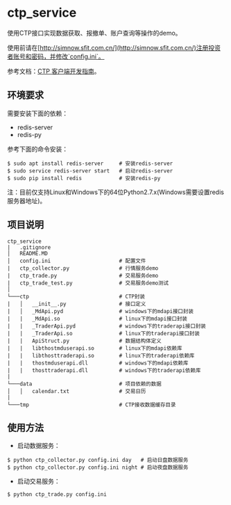 ctp_service
===========

使用CTP接口实现数据获取、报撤单、账户查询等操作的demo。

使用前请在[http://simnow.sfit.com.cn/](http://simnow.sfit.com.cn/)注册投资者账号和密码，并修改`config.ini`。

参考文档：[CTP 客户端开发指南](http://www.sfit.com.cn/DocumentDown/api/CTPcdg_ch.pdf)。

环境要求
-------

需要安装下面的依赖：

- redis-server
- redis-py

参考下面的命令安装：

```
$ sudo apt install redis-server     # 安装redis-server
$ sudo service redis-server start   # 启动redis-server
$ sudo pip install redis            # 安装redis-py
```

注：目前仅支持Linux和Windows下的64位Python2.7.x(Windows需要设置redis服务器地址)。

项目说明
-------

```
ctp_service
|   .gitignore
│   README.MD
│   config.ini                      # 配置文件
|   ctp_collector.py                # 行情服务demo
|   ctp_trade.py                    # 交易服务demo
|   ctp_trade_test.py               # 交易服务demo测试
│
└───ctp                             # CTP封装
|   │   __init__.py                 # 接口定义
|   │   _MdApi.pyd                  # windows下的mdapi接口封装
|   |   _MdApi.so                   # linux下的mdapi接口封装
|   |   _TraderApi.pyd              # windows下的traderapi接口封装
|   |   _TraderApi.so               # linux下的traderapi接口封装
|   |   ApiStruct.py                # 数据结构体定义
|   |   libthostmduserapi.so        # linux下的mdapi依赖库
|   |   libthosttraderapi.so        # linux下的traderapi依赖库
|   |   thostmduserapi.dll          # windows下的mdapi依赖库
|   |   thosttraderapi.dll          # windows下的traderapi依赖库
|
└───data                            # 项目依赖的数据
│   │   calendar.txt                # 交易日历
|
└───tmp                             # CTP接收数据缓存目录
```

使用方法
-------

- 启动数据服务：

```
$ python ctp_collector.py config.ini day   # 启动日盘数据服务
$ python ctp_collector.py config.ini night # 启动夜盘数据服务
```

- 启动交易服务：

```
$ python ctp_trade.py config.ini
```
